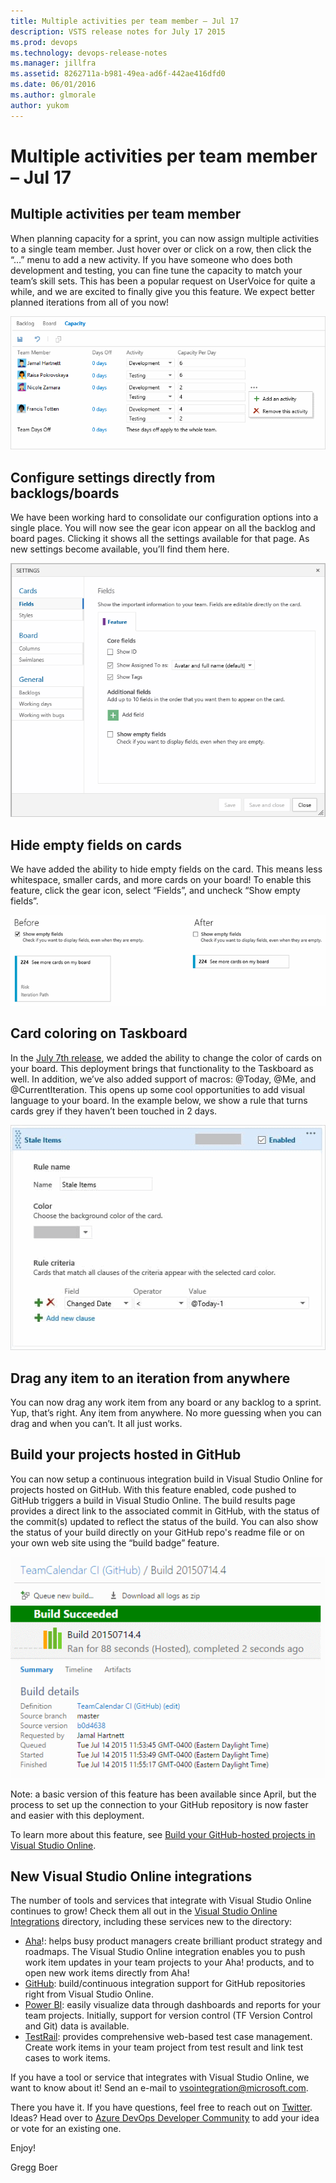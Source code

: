 ```yaml
---
title: Multiple activities per team member – Jul 17
description: VSTS release notes for July 17 2015
ms.prod: devops
ms.technology: devops-release-notes
ms.manager: jillfra
ms.assetid: 8262711a-b981-49ea-ad6f-442ae416dfd0
ms.date: 06/01/2016
ms.author: glmorale
author: yukom
---
```


# Multiple activities per team member – Jul 17

## Multiple activities per team member

When planning capacity for a sprint, you can now assign multiple activities to a single team member. Just hover over or click on a row, then click the “…” menu to add a new activity. If you have someone who does both development and testing, you can fine tune the capacity to match your team’s skill sets. This has been a popular request on UserVoice for quite a while, and we are excited to finally give you this feature. We expect better planned iterations from all of you now!

![Multiple activities per team member](media/7_17_01.png)

## Configure settings directly from backlogs/boards

We have been working hard to consolidate our configuration options into a single place. You will now see the gear icon appear on all the backlog and board pages. Clicking it shows all the settings available for that page. As new settings become available, you’ll find them here.

![Easy access to configuration](media/7_17_02.png)

## Hide empty fields on cards

We have added the ability to hide empty fields on the card. This means less whitespace, smaller cards, and more cards on your board! To enable this feature, click the gear icon, select “Fields”, and uncheck “Show empty fields”.

![Hidden fields on the card](media/7_17_03.png)

## Card coloring on Taskboard

In the [July 7th release](jul-07-team-services.md), we added the ability to change the color of cards on your board. This deployment brings that functionality to the Taskboard as well. In addition, we’ve also added support of macros: @Today, @Me, and @CurrentIteration. This opens up some cool opportunities to add visual language to your board. In the example below, we show a rule that turns cards grey if they haven’t been touched in 2 days.

![Coloring a card conditionally with a macro](media/7_17_04.png)

## Drag any item to an iteration from anywhere

You can now drag any work item from any board or any backlog to a sprint. Yup, that’s right. Any item from anywhere. No more guessing when you can drag and when you can’t. It all just works.

## Build your projects hosted in GitHub

You can now setup a continuous integration build in Visual Studio Online for projects hosted on GitHub. With this feature enabled, code pushed to GitHub triggers a build in Visual Studio Online. The build results page provides a direct link to the associated commit in GitHub, with the status of the commit(s) updated to reflect the status of the build. You can also show the status of your build directly on your GitHub repo's readme file or on your own web site using the “build badge” feature.

![A successful build of a GitHub-hosted project](media/7_17_05.png)

Note: a basic version of this feature has been available since April, but the process to set up the connection to your GitHub repository is now faster and easier with this deployment.

To learn more about this feature, see [Build your GitHub-hosted projects in Visual Studio Online](https://go.microsoft.com/fwlink/?LinkID=618519).

## New Visual Studio Online integrations

The number of tools and services that integrate with Visual Studio Online continues to grow! Check them all out in the [Visual Studio Online Integrations](https://marketplace.visualstudio.com/vsts) directory, including these services new to the directory:

- [Aha](https://go.microsoft.com/fwlink/?LinkId=618521)!: helps busy product managers create brilliant product strategy and roadmaps. The Visual Studio Online integration enables you to push work item updates in your team projects to your Aha! products, and to open new work items directly from Aha!
- [GitHub](https://go.microsoft.com/fwlink/?LinkId=618519): build/continuous integration support for GitHub repositories right from Visual Studio Online.
- [Power BI](https://go.microsoft.com/fwlink/?LinkID=618520): easily visualize data through dashboards and reports for your team projects. Initially, support for version control (TF Version Control and Git) data is available.
- [TestRail](https://marketplace.visualstudio.com/vsts): provides comprehensive web-based test case management. Create work items in your team project from test result and link test cases to work items.

If you have a tool or service that integrates with Visual Studio Online, we want to know about it! Send an e-mail to [vsointegration@microsoft.com](mailto:vsointegration@microsoft.com).

There you have it. If you have questions, feel free to reach out on [Twitter](https://twitter.com/AzureDevOps). Ideas? Head over to [Azure DevOps Developer Community](https://developercommunity.visualstudio.com/spaces/21/index.html) to add your idea or vote for an existing one.

Enjoy!

Gregg Boer

